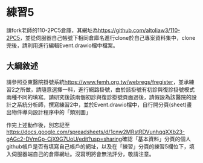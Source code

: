 # 練習5
請fork老師的110-2PC5倉庫，其網址為<https://github.com/altoliaw3/110-2PC5>，並從伺服器自己帳號下相同倉庫名進行clone於自己專案資料集中，clone完後，請利用進行編輯Event.drawio檔中檔案。

## 大綱敘述
請參照亞東醫院掛號系統<https://www.femh.org.tw/webregs/fregister>，並承練習2之所做，請隨意選擇一科，進行網路掛號，由於該掛號有初診與復診掛號模式兩種不同的填寫。請研究後該兩個初診與復診掛號頁面過後，請假設為該醫院的設計之系統分析師，撰寫練習2中，並於Event.drawio檔中，自行開分頁(sheet)畫出物件導向設計程序中的「類別圖」

作完上述動作後，別忘記至<https://docs.google.com/spreadsheets/d/1cnw2MRstRDVunhqqXXb23-gAGc2-DVmGp-CjX9G7UoU/edit?usp=sharing>確認「基本資料」分頁的個人github帳戶是否有填寫自己帳戶的網址，以及在「練習」分頁的練習5欄位下，填入伺服器端自己的倉庫網址。沒寫明將會無法評分，敬請注意。